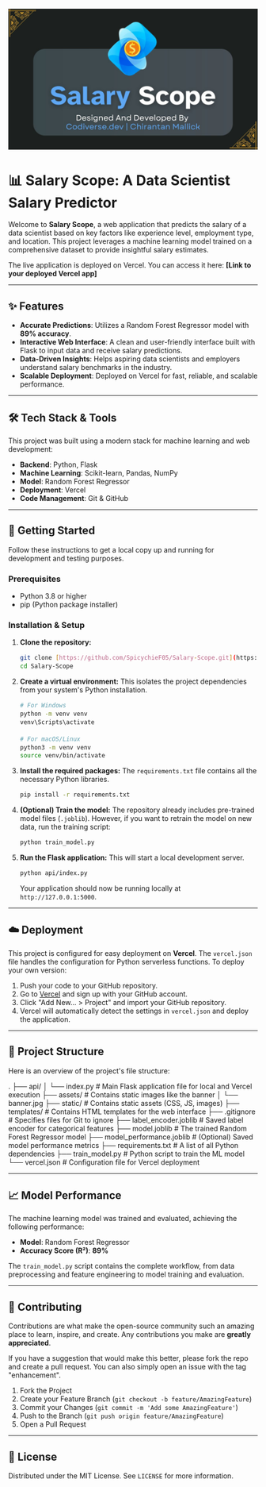 ![Salary Scope Banner](./assets/banner.jpg.jpg)

# 📊 Salary Scope: A Data Scientist Salary Predictor

Welcome to **Salary Scope**, a web application that predicts the salary of a data scientist based on key factors like experience level, employment type, and location. This project leverages a machine learning model trained on a comprehensive dataset to provide insightful salary estimates.

The live application is deployed on Vercel. You can access it here: **[Link to your deployed Vercel app]**

---

## ✨ Features

* **Accurate Predictions**: Utilizes a Random Forest Regressor model with **89% accuracy**.
* **Interactive Web Interface**: A clean and user-friendly interface built with Flask to input data and receive salary predictions.
* **Data-Driven Insights**: Helps aspiring data scientists and employers understand salary benchmarks in the industry.
* **Scalable Deployment**: Deployed on Vercel for fast, reliable, and scalable performance.

---

## 🛠️ Tech Stack & Tools

This project was built using a modern stack for machine learning and web development:

* **Backend**: Python, Flask
* **Machine Learning**: Scikit-learn, Pandas, NumPy
* **Model**: Random Forest Regressor
* **Deployment**: Vercel
* **Code Management**: Git & GitHub

---

## 🚀 Getting Started

Follow these instructions to get a local copy up and running for development and testing purposes.

### Prerequisites

* Python 3.8 or higher
* pip (Python package installer)

### Installation & Setup

1.  **Clone the repository:**
    ```sh
    git clone [https://github.com/SpicychieF05/Salary-Scope.git](https://github.com/SpicychieF05/Salary-Scope.git)
    cd Salary-Scope
    ```

2.  **Create a virtual environment:**
    This isolates the project dependencies from your system's Python installation.
    ```sh
    # For Windows
    python -m venv venv
    venv\Scripts\activate

    # For macOS/Linux
    python3 -m venv venv
    source venv/bin/activate
    ```

3.  **Install the required packages:**
    The `requirements.txt` file contains all the necessary Python libraries.
    ```sh
    pip install -r requirements.txt
    ```

4.  **(Optional) Train the model:**
    The repository already includes pre-trained model files (`.joblib`). However, if you want to retrain the model on new data, run the training script:
    ```sh
    python train_model.py
    ```

5.  **Run the Flask application:**
    This will start a local development server.
    ```sh
    python api/index.py
    ```
    Your application should now be running locally at `http://127.0.0.1:5000`.

---

## ☁️ Deployment

This project is configured for easy deployment on **Vercel**. The `vercel.json` file handles the configuration for Python serverless functions. To deploy your own version:

1.  Push your code to your GitHub repository.
2.  Go to [Vercel](https://vercel.com) and sign up with your GitHub account.
3.  Click "Add New... > Project" and import your GitHub repository.
4.  Vercel will automatically detect the settings in `vercel.json` and deploy the application.

---

## 📁 Project Structure

Here is an overview of the project's file structure:


.
├── api/
│   └── index.py         # Main Flask application file for local and Vercel execution
├── assets/              # Contains static images like the banner
│   └── banner.jpg
├── static/              # Contains static assets (CSS, JS, images)
├── templates/           # Contains HTML templates for the web interface
├── .gitignore           # Specifies files for Git to ignore
├── label_encoder.joblib # Saved label encoder for categorical features
├── model.joblib         # The trained Random Forest Regressor model
├── model_performance.joblib # (Optional) Saved model performance metrics
├── requirements.txt     # A list of all Python dependencies
├── train_model.py       # Python script to train the ML model
└── vercel.json          # Configuration file for Vercel deployment


---

## 📈 Model Performance

The machine learning model was trained and evaluated, achieving the following performance:

* **Model**: Random Forest Regressor
* **Accuracy Score (R²)**: **89%**

The `train_model.py` script contains the complete workflow, from data preprocessing and feature engineering to model training and evaluation.

---

## 🤝 Contributing

Contributions are what make the open-source community such an amazing place to learn, inspire, and create. Any contributions you make are **greatly appreciated**.

If you have a suggestion that would make this better, please fork the repo and create a pull request. You can also simply open an issue with the tag "enhancement".

1.  Fork the Project
2.  Create your Feature Branch (`git checkout -b feature/AmazingFeature`)
3.  Commit your Changes (`git commit -m 'Add some AmazingFeature'`)
4.  Push to the Branch (`git push origin feature/AmazingFeature`)
5.  Open a Pull Request

---

## 📄 License

Distributed under the MIT License. See `LICENSE` for more information.
